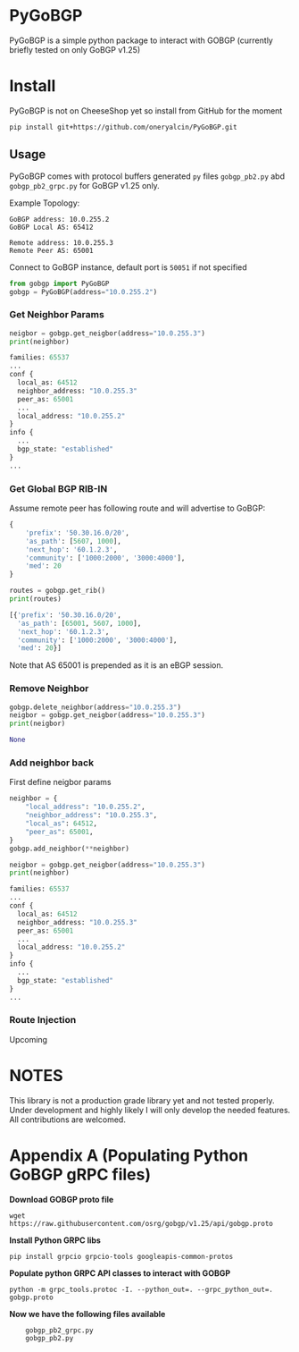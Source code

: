 # PyGoBGP

PyGoBGP is a simple python package to interact with GOBGP (currently briefly tested on only GoBGP v1.25)

# Install

PyGoBGP is not on CheeseShop yet so install from GitHub for the moment
```
pip install git+https://github.com/oneryalcin/PyGoBGP.git
```

## Usage 
PyGoBGP comes with protocol buffers generated `py` files `gobgp_pb2.py` abd `gobgp_pb2_grpc.py` for GoBGP v1.25 only. 

Example Topology:

```
GoBGP address: 10.0.255.2
GoBGP Local AS: 65412

Remote address: 10.0.255.3
Remote Peer AS: 65001
```

Connect to GoBGP instance, default port is `50051` if not specified 

```python
from gobgp import PyGoBGP
gobgp = PyGoBGP(address="10.0.255.2")
```

### Get Neighbor Params
```python
neigbor = gobgp.get_neigbor(address="10.0.255.3")
print(neighbor)

families: 65537
...
conf {
  local_as: 64512
  neighbor_address: "10.0.255.3"
  peer_as: 65001
  ...
  local_address: "10.0.255.2"
}
info {
  ...
  bgp_state: "established"
}
...
```

### Get Global BGP RIB-IN 

Assume remote peer has following route and will advertise to GoBGP:
```python
{
    'prefix': '50.30.16.0/20',
    'as_path': [5607, 1000],
    'next_hop': '60.1.2.3',
    'community': ['1000:2000', '3000:4000'],
    'med': 20
}  

```

```python
routes = gobgp.get_rib()
print(routes)

[{'prefix': '50.30.16.0/20',
  'as_path': [65001, 5607, 1000],
  'next_hop': '60.1.2.3',
  'community': ['1000:2000', '3000:4000'],
  'med': 20}]
```
Note that AS 65001 is prepended as it is an eBGP session.

### Remove Neighbor

```python
gobgp.delete_neighbor(address="10.0.255.3")
neigbor = gobgp.get_neigbor(address="10.0.255.3")
print(neigbor)

None

```


### Add neighbor back

First define neigbor params
```python
neighbor = {
    "local_address": "10.0.255.2",
    "neighbor_address": "10.0.255.3",
    "local_as": 64512,
    "peer_as": 65001,
}
gobgp.add_neighbor(**neighbor)
```

```python
neigbor = gobgp.get_neigbor(address="10.0.255.3")
print(neighbor)

families: 65537
...
conf {
  local_as: 64512
  neighbor_address: "10.0.255.3"
  peer_as: 65001
  ...
  local_address: "10.0.255.2"
}
info {
  ...
  bgp_state: "established"
}
...
```

### Route Injection
Upcoming


# NOTES
This library is not a production grade library yet and not tested properly. Under development and highly likely I will only develop the needed features. All contributions are welcomed.

# Appendix A (Populating Python GoBGP gRPC files)

 **Download GOBGP proto file**
```
wget https://raw.githubusercontent.com/osrg/gobgp/v1.25/api/gobgp.proto
```
**Install Python GRPC libs**
```
pip install grpcio grpcio-tools googleapis-common-protos
```

**Populate python GRPC API classes to interact with GOBGP**
```
python -m grpc_tools.protoc -I. --python_out=. --grpc_python_out=. gobgp.proto
```

**Now we have the following files available**
```
    gobgp_pb2_grpc.py
    gobgp_pb2.py
```
